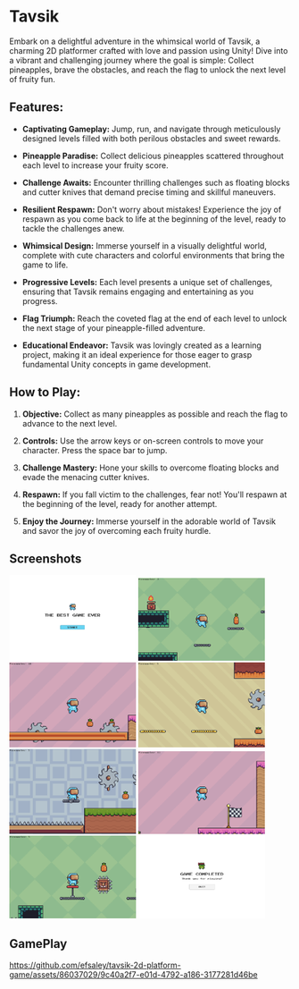 # Tavsik

Embark on a delightful adventure in the whimsical world of Tavsik, a charming 2D platformer crafted with love and passion using Unity! Dive into a vibrant and challenging journey where the goal is simple: Collect pineapples, brave the obstacles, and reach the flag to unlock the next level of fruity fun.

## Features:

- **Captivating Gameplay:** Jump, run, and navigate through meticulously designed levels filled with both perilous obstacles and sweet rewards.

- **Pineapple Paradise:** Collect delicious pineapples scattered throughout each level to increase your fruity score.

- **Challenge Awaits:** Encounter thrilling challenges such as floating blocks and cutter knives that demand precise timing and skillful maneuvers.

- **Resilient Respawn:** Don't worry about mistakes! Experience the joy of respawn as you come back to life at the beginning of the level, ready to tackle the challenges anew.

- **Whimsical Design:** Immerse yourself in a visually delightful world, complete with cute characters and colorful environments that bring the game to life.

- **Progressive Levels:** Each level presents a unique set of challenges, ensuring that Tavsik remains engaging and entertaining as you progress.

- **Flag Triumph:** Reach the coveted flag at the end of each level to unlock the next stage of your pineapple-filled adventure.

- **Educational Endeavor:** Tavsik was lovingly created as a learning project, making it an ideal experience for those eager to grasp fundamental Unity concepts in game development.

## How to Play:

1. **Objective:** Collect as many pineapples as possible and reach the flag to advance to the next level.
   
2. **Controls:** Use the arrow keys or on-screen controls to move your character. Press the space bar to jump.

3. **Challenge Mastery:** Hone your skills to overcome floating blocks and evade the menacing cutter knives.

4. **Respawn:** If you fall victim to the challenges, fear not! You'll respawn at the beginning of the level, ready for another attempt.

5. **Enjoy the Journey:** Immerse yourself in the adorable world of Tavsik and savor the joy of overcoming each fruity hurdle.

## Screenshots
  <p>
     <img alt="tavsik" src="https://github.com/efsaley/tavsik-2d-platform-game/blob/main/Screenshots/0.png" width="45%">
     <img alt="tavsik" src="https://github.com/efsaley/tavsik-2d-platform-game/blob/main/Screenshots/1.png" width="45%">
     <img alt="tavsik" src="https://github.com/efsaley/tavsik-2d-platform-game/blob/main/Screenshots/2.png" width="45%">
     <img alt="tavsik" src="https://github.com/efsaley/tavsik-2d-platform-game/blob/main/Screenshots/3.png" width="45%">
     <img alt="tavsik" src="https://github.com/efsaley/tavsik-2d-platform-game/blob/main/Screenshots/4.png" width="45%">
     <img alt="tavsik" src="https://github.com/efsaley/tavsik-2d-platform-game/blob/main/Screenshots/5.png" width="45%">
     <img alt="tavsik" src="https://github.com/efsaley/tavsik-2d-platform-game/blob/main/Screenshots/6.png" width="45%">
     <img alt="tavsik" src="https://github.com/efsaley/tavsik-2d-platform-game/blob/main/Screenshots/7.png" width="45%">
  </p>
  
## GamePlay 
https://github.com/efsaley/tavsik-2d-platform-game/assets/86037029/9c40a2f7-e01d-4792-a186-3177281d46be




